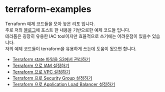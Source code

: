 # terraform-examples
Terraform 예제 코드들을 모아 놓은 리포 입니다.   
주로 저의 [블로그](https://rampart81.github.io/)에 포스트 한 내용을 기반으로한 예제 코드들 입니다.   
테라폼은 굉장히 유용한 IAC tool이지만 효율적으로 쓰기에는 어려운점이 있을수 있습니다.    
저의 예제 코드들이 terraform을 유용하게 쓰는데 도움이 됬으면 합니다.   

 * [Terraform state 파일을 S3에서 관리하기](https://github.com/rampart81/terraform-examples/tree/master/aws_s3_backend)
 * [Terraform 으로 IAM 설정하기](https://github.com/rampart81/terraform-examples/tree/master/aws_iam)
 * [Terraform 으로 VPC 설정하기](https://github.com/rampart81/terraform-examples/tree/master/aws_vpc)
 * [Terraform 으로 Security Group 설정하기](https://github.com/rampart81/terraform-examples/tree/master/aws_security_group)
 * [Terraform 으로 Application Load Balancer 설정하기](https://github.com/rampart81/terraform-examples/tree/master/aws_alb)

